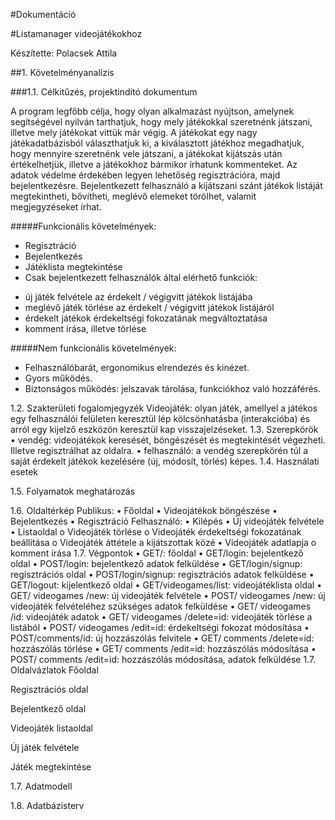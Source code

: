 #Dokumentáció

#Listamanager videojátékokhoz

Készítette: Polacsek Attila

##1. Követelményanalízis

###1.1. Célkitűzés, projektindító dokumentum

A program legfőbb célja, hogy olyan alkalmazást nyújtson, amelynek segítségével nyilván tarthatjuk, hogy mely játékokkal szeretnénk játszani, illetve mely játékokat vittük már végig. A játékokat egy nagy játékadatbázisból választhatjuk ki, a kiválasztott játékhoz megadhatjuk, hogy mennyire szeretnénk vele játszani, a játékokat kijátszás után értékelhetjük, illetve a játékokhoz bármikor írhatunk kommenteket. Az adatok védelme érdekében legyen lehetőség regisztrációra, majd bejelentkezésre. Bejelentkezett felhasználó a kijátszani szánt játékok listáját megtekintheti, bővítheti, meglévő elemeket törölhet, valamit megjegyzéseket írhat.

#####Funkcionális követelmények:
- Regisztráció
- Bejelentkezés
- Játéklista megtekintése
- Csak bejelentkezett felhasználók által elérhető funkciók:
 * új játék felvétele az érdekelt / végigvitt játékok listájába
 * meglévő játék törlése az érdekelt / végigvitt játékok listájáról
 * érdekelt játékok érdekeltségi fokozatának megváltoztatása
 *	komment írása, illetve törlése


#####Nem funkcionális követelmények:
-	Felhasználóbarát, ergonomikus elrendezés és kinézet.
-	Gyors működés.
-	Biztonságos működés: jelszavak tárolása, funkciókhoz való hozzáférés.

1.2. Szakterületi fogalomjegyzék
Videojáték: olyan játék, amellyel a játékos egy felhasználói felületen keresztül lép kölcsönhatásba (interakcióba) és arról egy kijelző eszközön keresztül kap visszajelzéseket.
1.3. Szerepkörök
•	vendég: videojátékok keresését, böngészését és megtekintését végezheti. Illetve regisztrálhat az oldalra.
•	felhasználó: a vendég szerepkörén túl a saját érdekelt játékok kezelésére (új, módosít, törlés) képes.
1.4. Használati esetek
 
1.5. Folyamatok meghatározás
 
 
1.6. Oldaltérkép
Publikus:
•	Főoldal
•	Videojátékok böngészése
•	Bejelentkezés
•	Regisztráció
Felhasználó:
•	Kilépés
•	Új videojáték felvétele
•	Listaoldal 
o	Videojáték törlése
o	Videojáték érdekeltségi fokozatának beállítása
o	Videojáték áttétele a kijátszottak közé
•	Videojáték adatlapja
o	komment írása
1.7. Végpontok
•	GET/: főoldal
•	GET/login: bejelentkező oldal
•	POST/login: bejelentkező adatok felküldése
•	GET/login/signup: regisztrációs oldal
•	POST/login/signup: regisztrációs adatok felküldése
•	GET/logout: kijelentkező oldal
•	GET/videogames/list: videojátéklista oldal
•	GET/ videogames /new: új videojáték felvétele
•	POST/ videogames /new: új videojáték felvételéhez szükséges adatok felküldése
•	GET/ videogames /id: videojáték adatok
•	GET/ videogames /delete=id: videojáték törlése a listából
•	POST/ videogames /edit=id: érdekeltségi fokozat módosítása
•	POST/comments/id: új hozzászólás felvitele
•	GET/ comments /delete=id: hozzászólás törlése
•	GET/ comments /edit=id: hozzászólás módosítása
•	POST/ comments /edit=id: hozzászólás módosítása, adatok felküldése
1.7. Oldalvázlatok
Főoldal
 
Regisztrációs oldal
 
Bejelentkező oldal
 
Videojáték listaoldal
 
Új játék felvétele
 
Játék megtekintése
 
1.7. Adatmodell
 
1.8. Adatbázisterv
 
